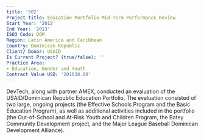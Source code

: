 ```yaml
---
title: '502'
Project Title: Education Portfolio Mid-Term Performance Review
Start Year: '2012'
End Year: '2013'
ISO3 Code: DOM
Region: Latin America and Caribbean
Country: Dominican Republic
Client/ Donor: USAID
Is Current Project? (true/false): ''
Practice Area:
- Education, Gender and Youth
Contract Value USD: '201038.00'
---
```


DevTech, along with partner AMEX, conducted an evaluation of the USAID/Dominican Republic Education Portfolio. The evaluation consisted of two large, ongoing projects (the Effective Schools Program and the Basic Education Program), as well as additional activities included in the portfolio (the Out-of-School and At-Risk Youth and Children Program, the Batey Community Development project, and the Major League Baseball Dominican Development Alliance).